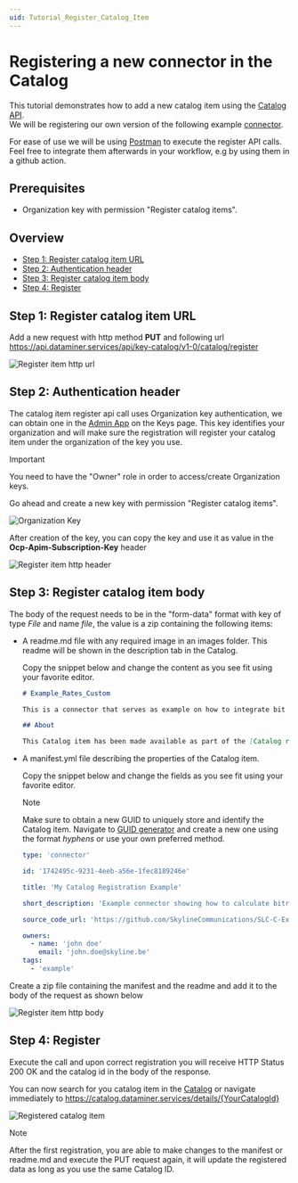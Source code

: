 ```yaml
---
uid: Tutorial_Register_Catalog_Item
---
```


# Registering a new connector in the Catalog

This tutorial demonstrates how to add a new catalog item using the [Catalog API](xref:Register_Catalog_Item).  
We will be registering our own version of the following example [connector](https://github.com/SkylineCommunications/SLC-C-Example_Rates-Custom).  

For ease of use we will be using [Postman](https://www.postman.com/) to execute the register API calls. Feel free to integrate them afterwards in your workflow, e.g by using them in a github action.

## Prerequisites

- Organization key with permission "Register catalog items".

## Overview

- [Step 1: Register catalog item URL](#step-1-register-catalog-item-url)
- [Step 2: Authentication header](#step-2-authentication-header)
- [Step 3: Register catalog item body](#step-3-register-catalog-item-body)
- [Step 4: Register](#step-4-register)

## Step 1: Register catalog item URL

Add a new request with http method **PUT** and following url <https://api.dataminer.services/api/key-catalog/v1-0/catalog/register>

![Register item http url](~/user-guide/images/tutorial_catalog_registration_item_url.png)

## Step 2: Authentication header

The catalog item register api call uses Organization key authentication, we can obtain one in the [Admin App](https://admin.dataminer.services/) on the Keys page. 
This key identifies your organization and will make sure the registration will register your catalog item under the organization of the key you use.

> [!IMPORTANT]
> You need to have the "Owner" role in order to access/create Organization keys.

Go ahead and create a new key with permission "Register catalog items".

![Organization Key](~/user-guide/images/tutorial_catalog_registration_create_org_key.png)

After creation of the key, you can copy the key and use it as value in the **Ocp-Apim-Subscription-Key** header  

![Register item http header](~/user-guide/images/tutorial_catalog_registration_urlandheaders.png)

## Step 3: Register catalog item body

The body of the request needs to be in the "form-data" format with key of type *File* and name *file*, the value is a zip containing the following items:

- A readme.md file with any required image in an images folder. This readme will be shown in the description tab in the Catalog.

  Copy the snippet below and change the content as you see fit using your favorite editor.

  ```md
  # Example_Rates_Custom

  This is a connector that serves as example on how to integrate bit rates.

  ## About

  This Catalog item has been made available as part of the [Catalog registration tutorial](https://docs.dataminer.services/tutorials/Tutorials.html)
  ```

- A manifest.yml file describing the properties of the Catalog item.

  Copy the snippet below and change the fields as you see fit using your favorite editor.

  > [!NOTE]
  > Make sure to obtain a new GUID to uniquely store and identify the Catalog item. Navigate to [GUID generator](https://guidgenerator.com/) and create a new one using the format *hyphens* or use your own preferred method.

  ```yml
  type: 'connector'

  id: '1742495c-9231-4eeb-a56e-1fec8189246e'

  title: 'My Catalog Registration Example'

  short_description: 'Example connector showing how to calculate bitrates and other rates on any changing numeric data.'

  source_code_url: 'https://github.com/SkylineCommunications/SLC-C-Example_Rates-Custom'

  owners:
    - name: 'john doe'
      email: 'john.doe@skyline.be'
  tags:
    - 'example'
  ```

Create a zip file containing the manifest and the readme and add it to the body of the request as shown below

![Register item http body](~/user-guide/images/tutorial_catalog_registration_item_body.png)

## Step 4: Register

Execute the call and upon correct registration you will receive HTTP Status 200 OK and the catalog id in the body of the response.

You can now search for you catalog item in the [Catalog](https://catalog.dataminer.services/browse) or navigate immediately to https://catalog.dataminer.services/details/{YourCatalogId}

![Registered catalog item](~/user-guide/images/tutorial_catalog_registration_registered_item.png)

> [!NOTE]
> After the first registration, you are able to make changes to the manifest or readme.md and execute the PUT request again, it will update the registered data as long as you use the same Catalog ID.

